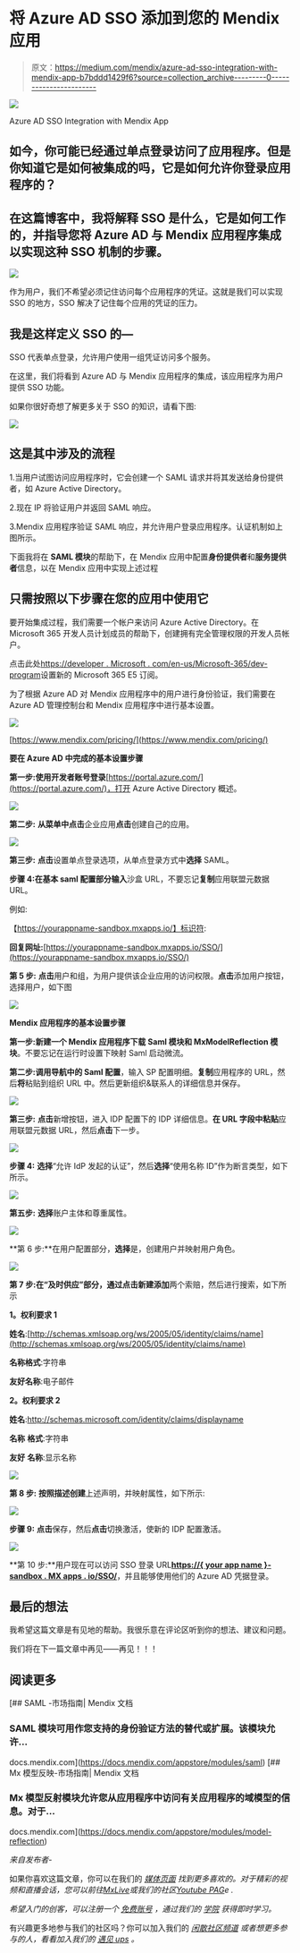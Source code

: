 # 将 Azure AD SSO 添加到您的 Mendix 应用

> 原文：<https://medium.com/mendix/azure-ad-sso-integration-with-mendix-app-b7bddd1429f6?source=collection_archive---------0----------------------->

![](img/b64d490051fe41b9cbf6aa2a7be2ea44.png)

Azure AD SSO Integration with Mendix App

## 如今，你可能已经通过单点登录访问了应用程序。但是你知道它是如何被集成的吗，它是如何允许你登录应用程序的？

## 在这篇博客中，我将解释 SSO 是什么，它是如何工作的，并指导您将 Azure AD 与 Mendix 应用程序集成以实现这种 SSO 机制的步骤。

![](img/c2e631509f84490f5837c69885072087.png)

作为用户，我们不希望必须记住访问每个应用程序的凭证。这就是我们可以实现 SSO 的地方，SSO 解决了记住每个应用的凭证的压力。

## **我是这样定义 SSO 的—**

SSO 代表单点登录，允许用户使用一组凭证访问多个服务。

在这里，我们将看到 Azure AD 与 Mendix 应用程序的集成，该应用程序为用户提供 SSO 功能。

如果你很好奇想了解更多关于 SSO 的知识，请看下图:

![](img/7b391784e12ce950140236eba4a7fb43.png)

## **这是其中涉及的流程**

1.当用户试图访问应用程序时，它会创建一个 SAML 请求并将其发送给身份提供者，如 Azure Active Directory。

2.现在 IP 将验证用户并返回 SAML 响应。

3.Mendix 应用程序验证 SAML 响应，并允许用户登录应用程序。认证机制如上图所示。

下面我将在 **SAML 模块**的帮助下，在 Mendix 应用中配置**身份提供者**和**服务提供者**信息，以在 Mendix 应用中实现上述过程

## 只需按照以下步骤在您的应用中使用它

要开始集成过程，我们需要一个帐户来访问 Azure Active Directory。在 Microsoft 365 开发人员计划成员的帮助下，创建拥有完全管理权限的开发人员帐户。

点击此处[https://developer . Microsoft . com/en-us/Microsoft-365/dev-program](https://developer.microsoft.com/en-us/microsoft-365/dev-program)设置新的 Microsoft 365 E5 订阅。

为了根据 Azure AD 对 Mendix 应用程序中的用户进行身份验证，我们需要在 Azure AD 管理控制台和 Mendix 应用程序中进行基本设置。

![](img/9095925fed5d19ba898085953e9245c7.png)

[https://www.mendix.com/pricing/](https://www.mendix.com/pricing/)

**要在 Azure AD 中完成的基本设置步骤**

**第一步:使用开发者账号登录**[https://portal.azure.com/](https://portal.azure.com/)，打开 Azure Active Directory 概述。

![](img/2a0c5d3bf31072451498e03d458ec7d8.png)

**第二步:** **从菜单中点击**企业应用**点击**创建自己的应用。

![](img/989c6a96c29cce70baa50ea6455c683d.png)

**第三步:** **点击**设置单点登录选项，从单点登录方式中**选择** SAML。

**步骤 4:在基本 saml 配置部分输入**沙盒 URL，不要忘记**复制**应用联盟元数据 URL。

例如:

【https://yourappname-sandbox.mxapps.io/】标识符:

**回复网址:**[https://yourappname-sandbox.mxapps.io/SSO/](https://yourappname-sandbox.mxapps.io/SSO/)

**第 5 步:** **点击**用户和组，为用户提供该企业应用的访问权限。**点击**添加用户按钮，选择用户，如下图

![](img/697042bb15c7bd19cefc2f3376869cd9.png)

**Mendix 应用程序的基本设置步骤**

**第一步:**新建一个 Mendix 应用程序**下载** **Saml 模块和 MxModelReflection 模块**。不要忘记在运行时设置下映射 Saml 启动微流。

**第二步:调用导航中的 Saml 配置**，输入 SP 配置明细。**复制**应用程序的 URL，然后**将**粘贴到组织 URL 中。然后更新组织&联系人的详细信息并保存。

![](img/119e0a81f23b0ccdc4e464835b1e4549.png)

**第三步:** **点击**新增按钮，进入 IDP 配置下的 IDP 详细信息。**在 URL 字段中粘贴**应用联盟元数据 URL，然后**点击**下一步。

![](img/fab237314623ed19e288c5f653401d05.png)

**步骤 4:** **选择**“允许 IdP 发起的认证”，然后**选择**“使用名称 ID”作为断言类型，如下所示。

![](img/be2f90eae88e227f1b9e2c5f1ed9191f.png)

**第五步:** **选择**账户主体和尊重属性。

![](img/ca61d602d64127b5d1704caa56890cac.png)

**第 6 步:**在用户配置部分，**选择**是，创建用户并映射用户角色。

![](img/2c8aeaeb3024c3186b053f93cfd6cbcd.png)

**第 7 步:**在“及时供应”部分，**通过**点击**新建添加**两个索赔，然后进行搜索，如下所示

**1。权利要求 1**

**姓名**:[http://schemas.xmlsoap.org/ws/2005/05/identity/claims/name](http://schemas.xmlsoap.org/ws/2005/05/identity/claims/name)

**名称格式**:字符串

**友好名称**:电子邮件

**2。权利要求 2**

**姓名**:http://schemas.microsoft.com/identity/claims/displayname

**名称** **格式**:字符串

**友好** **名称**:显示名称

![](img/5165f7de433340cc79c82f49a7e28806.png)

**第 8 步:** **按照描述创建**上述声明，并映射属性，如下所示:

![](img/3da01c6c07f1f2778a32583e66b92c9a.png)

**步骤 9:** **点击**保存，然后**点击**切换激活，使新的 IDP 配置激活。

![](img/584958f4798e90dc141f0e0cd28b97c1.png)

**第 10 步:**用户现在可以访问 SSO 登录 URL[**https://{ your app name }-sandbox . MX apps . io/SSO/**](/mendix/{yourappname}-sandbox.mxapps.io/SSO/)，并且能够使用他们的 Azure AD 凭据登录。

## 最后的想法

我希望这篇文章是有见地的帮助。我很乐意在评论区听到你的想法、建议和问题。

我们将在下一篇文章中再见——再见！！！

## 阅读更多

 [## SAML -市场指南| Mendix 文档

### SAML 模块可用作您支持的身份验证方法的替代或扩展。该模块允许…

docs.mendix.com](https://docs.mendix.com/appstore/modules/saml)  [## Mx 模型反映-市场指南| Mendix 文档

### Mx 模型反射模块允许您从应用程序中访问有关应用程序的域模型的信息。对于…

docs.mendix.com](https://docs.mendix.com/appstore/modules/model-reflection) 

*来自发布者-*

如果你喜欢这篇文章，你可以在我们的 [*媒体页面*](https://medium.com/mendix) *找到更多喜欢的。对于精彩的视频和直播会话，您可以前往*[*MxLive*](https://www.mendix.com/live/)*或我们的社区*[*Youtube PAG*](https://www.youtube.com/c/MendixCommunity/community)*e .*

*希望入门的创客，可以注册一个* [*免费账号*](https://signup.mendix.com/link/signup/?source=direct) *，通过我们的* [*学院*](https://academy.mendix.com/link/home) *获得即时学习。*

有兴趣更多地参与我们的社区吗？你可以加入我们的 [*闲散社区频道*](https://join.slack.com/t/mendixcommunity/shared_invite/zt-hwhwkcxu-~59ywyjqHlUHXmrw5heqpQ) *或者想更多参与的人，看看加入我们的* [*遇见 ups*](https://developers.mendix.com/meetups/#meetupsNearYou) *。*